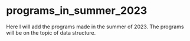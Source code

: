 # programs_in_summer_2023
Here I will add the programs made in the summer of 2023. The programs will be on the topic of data structure.
